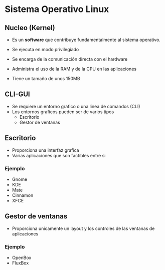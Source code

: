 # Sistema Operativo Linux

## Nucleo (Kernel)

   * Es un **software** que contribuye fundamentalmente al sistema operativo.
  
   * Se ejecuta en modo privilegiado 
   
   * Se encarga de la comunicación directa con el hardware
   
   * Administra el uso de la RAM y de la CPU en las aplicaciones
   
   * Tiene un tamaño de unos 150MB

## CLI-GUI
   
   * Se requiere un entorno grafico o una linea de comandos (CLI)
   * Los entornos graficos pueden ser de varios tipos
     * Escritorio
     * Gestor de ventanas

## Escritorio
   * Proporciona una interfaz grafica
   * Varias aplicaciones que son factibles entre si
   
### Ejemplo
   * Gnome
   * KDE
   * Mate
   * Cinnamon
   * XFCE
    
## Gestor de ventanas
  * Proporciona unicamente un layout y los controles de las ventanas de aplicaciones
   
### Ejemplo
  * OpenBox
  * FluxBox
    
